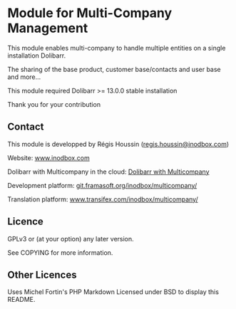 Module for Multi-Company Management
=========

This module enables multi-company to handle multiple entities on a single installation Dolibarr.

The sharing of the base product, customer base/contacts and user base and more...

This module required Dolibarr >= 13.0.0 stable installation

Thank you for your contribution

Contact
--------
This module is developped by Régis Houssin (<regis.houssin@inodbox.com>)

Website:
<a href="https://www.inodbox.com/" target="_blank">www.inodbox.com</a>

Dolibarr with Multicompany in the cloud:
<a href="https://myaccount.multicompany.cloud/register.php" target="_blank">Dolibarr with Multicompany</a>

Development platform:
<a href="https://git.framasoft.org/inodbox/multicompany/" target="_blank">git.framasoft.org/inodbox/multicompany/</a>

Translation platform:
<a href="https://www.transifex.com/inodbox/multicompany/" target="_blank">www.transifex.com/inodbox/multicompany/</a>

Licence
-------
GPLv3 or (at your option) any later version.

See COPYING for more information.

Other Licences
--------------
Uses Michel Fortin's PHP Markdown Licensed under BSD to display this README.
